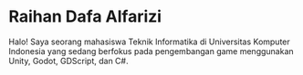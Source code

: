 # Raihan Dafa Alfarizi

Halo! Saya seorang mahasiswa Teknik Informatika di Universitas Komputer Indonesia yang sedang berfokus pada pengembangan game menggunakan Unity, Godot, GDScript, dan C#.
